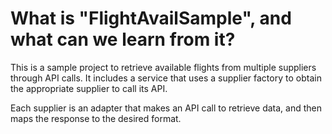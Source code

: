 # What is "FlightAvailSample", and what can we learn from it?


This is a sample project to retrieve available flights from multiple suppliers through API calls. It includes a service that uses a supplier factory to obtain the appropriate supplier to call its API.

Each supplier is an adapter that makes an API call to retrieve data, and then maps the response to the desired format.
